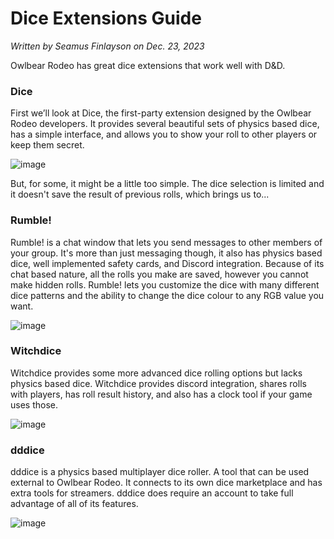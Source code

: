 # Dice Extensions Guide

*Written by Seamus Finlayson on Dec. 23, 2023*

Owlbear Rodeo has great dice extensions that work well with D&D.

### Dice

First we’ll look at Dice, the first-party extension designed by the Owlbear Rodeo developers. It provides several beautiful sets of physics based dice, has a simple interface, and allows you to show your roll to other players or keep them secret.

![image](https://raw.githubusercontent.com/owlbear-rodeo/dice/main/docs/header.jpg)

But, for some, it might be a little too simple. The dice selection is limited and it doesn't save the result of previous rolls, which brings us to...

### Rumble!

Rumble! is a chat window that lets you send messages to other members of your group. It's more than just messaging though, it also has physics based dice, well implemented safety cards, and Discord integration. Because of its chat based nature, all the rolls you make are saved, however you cannot make hidden rolls. Rumble! lets you customize the dice with many different dice patterns and the ability to change the dice colour to any RGB value you want.

![image](https://battle-system.com/owlbear/rumble-docs/brpview.png)

### Witchdice

Witchdice provides some more advanced dice rolling options but lacks physics based dice. Witchdice provides discord integration, shares rolls with players, has roll result history, and also has a clock tool if your game uses those.

![image](https://witchdice.com/owlbear_ext/store_hero.png)

### dddice

dddice is a physics based multiplayer dice roller. A tool that can be used external to Owlbear Rodeo. It connects to its own dice marketplace and has extra tools for streamers. dddice does require an account to take full advantage of all of its features.

![image](https://cdn.dddice.com/owlbear/store.png)